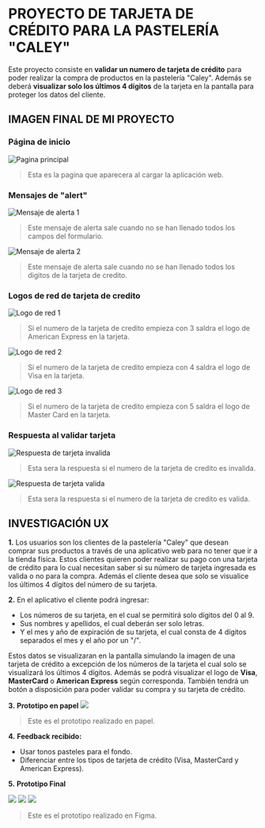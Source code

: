 # PROYECTO DE TARJETA DE CRÉDITO PARA LA PASTELERÍA "CALEY"

Este proyecto consiste en **validar un numero de tarjeta de crédito** para poder realizar la compra de productos en la pastelería "Caley". Además se deberá **visualizar solo los últimos 4 dígitos** de la tarjeta en la pantalla para proteger los datos del cliente.

## IMAGEN FINAL DE MI PROYECTO

### Página de inicio

![Pagina principal](index.png)

> Esta es la pagina que aparecera al cargar la aplicación web.

### Mensajes de "alert"

![Mensaje de alerta 1](alert1.png)

> Este mensaje de alerta sale cuando no se han llenado todos los campos del formulario.

![Mensaje de alerta 2](alert2.png)

> Este mensaje de alerta sale cuando no se han llenado todos los digitos de la tarjeta de credito.

### Logos de red de tarjeta de credito

![Logo de red 1](red1.png)

> Si el numero de la tarjeta de credito empieza con 3 saldra el logo de American Express en la tarjeta.

![Logo de red 2](red2.png)

> Si el numero de la tarjeta de credito empieza con 4 saldra el logo de Visa en la tarjeta.

![Logo de red 3](red3.png)

> Si el numero de la tarjeta de credito empieza con 5 saldra el logo de Master Card en la tarjeta.

### Respuesta al validar tarjeta

![Respuesta de tarjeta invalida](mensaje1.png)

> Esta sera la respuesta si el numero de la tarjeta de credito es invalida.

![Respuesta de tarjeta valida](mensaje2.png)

> Esta sera la respuesta si el numero de la tarjeta de credito es valida.

## INVESTIGACIÓN UX

**1.** Los usuarios son los clientes de la pastelería "Caley" que desean comprar sus productos a través de una aplicativo web para no tener que ir a la tienda física. Estos clientes quieren poder realizar su pago con una tarjeta de crédito para lo cual necesitan saber si su número de tarjeta ingresada es valida o no para la compra. Además el cliente desea que solo se visualice los últimos 4 dígitos del número de su tarjeta.

**2.** En el aplicativo el cliente podrá ingresar:

- Los números de su tarjeta, en el cual se permitirá solo dígitos del 0 al 9.
- Sus nombres y apellidos, el cual deberán ser solo letras.
- Y el mes y año de expiración de su tarjeta, el cual consta de 4 dígitos separados el mes y el año por un "/".

Estos datos se visualizaran en la pantalla simulando la imagen de una tarjeta de crédito a excepción de los números de la tarjeta el cual solo se visualizará los últimos 4 dígitos. Además se podrá visualizar el logo de **Visa**, **MasterCard** o **American Express** según corresponda. También tendrá un botón a disposición para poder validar su compra y su tarjeta de crédito.

**3.** **Prototipo en papel**
![](prototipoPapel.jpeg)

> Este es el prototipo realizado en papel.

**4.** **Feedback recibido:**

- Usar tonos pasteles para el fondo.
- Diferenciar entre los tipos de tarjeta de crédito (Visa, MasterCard y American Express).

**5.** **Prototipo Final**

![](proto1.png)
![](proto2.png)
![](proto3.png)

> Este es el prototipo realizado en Figma.
